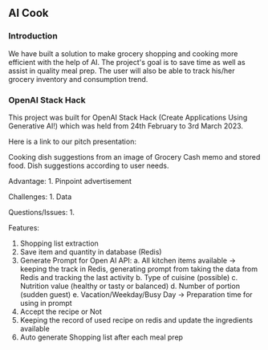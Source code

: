 ## AI Cook
### Introduction 
We have built a solution to make grocery shopping and cooking more efficient with the help of AI. The project's goal is to save time as well as assist in quality meal prep. The user will also be able to track his/her grocery inventory and consumption trend. 

### OpenAI Stack Hack
This project was built for OpenAI Stack Hack (Create Applications Using Generative AI!) which was held from 24th February to 3rd March 2023. 

Here is a link to our pitch presentation: 



Cooking dish suggestions from an image of Grocery Cash memo and stored food. Dish suggestions according to user needs. 

Advantage: 
    1. Pinpoint advertisement 


Challenges:
    1. Data

Questions/Issues:
    1.  


Features: 
1. Shopping list extraction
2. Save item and quantity in database (Redis)  
3. Generate Prompt for Open AI API:
        a. All kitchen items available → keeping the track in Redis, generating prompt from taking the data from Redis and tracking the last activity
        b. Type of cuisine (possible)
        c. Nutrition value (healthy or tasty or balanced)
        d. Number of portion (sudden guest)
        e. Vacation/Weekday/Busy Day → Preparation time for using in prompt
4. Accept the recipe or Not
5. Keeping the record of used recipe on redis and update the ingredients available
6. Auto generate Shopping list after each meal prep
